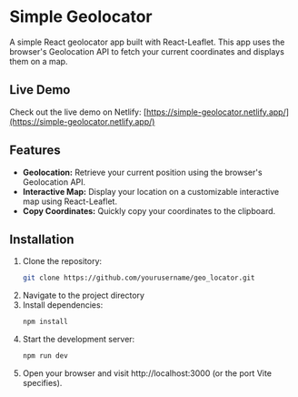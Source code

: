 # Simple Geolocator

A simple React geolocator app built with React-Leaflet. This app uses the browser's Geolocation API to fetch your current coordinates and displays them on a map.

## Live Demo

Check out the live demo on Netlify: [https://simple-geolocator.netlify.app/](https://simple-geolocator.netlify.app/)

## Features

- **Geolocation:** Retrieve your current position using the browser's Geolocation API.
- **Interactive Map:** Display your location on a customizable interactive map using React-Leaflet.
- **Copy Coordinates:** Quickly copy your coordinates to the clipboard.

## Installation

1. Clone the repository:
   ```bash
   git clone https://github.com/yourusername/geo_locator.git
2. Navigate to the project directory
3. Install dependencies:
   ```bash
   npm install
4. Start the development server:
   ```bash
   npm run dev
5. Open your browser and visit http://localhost:3000 (or the port Vite specifies).
